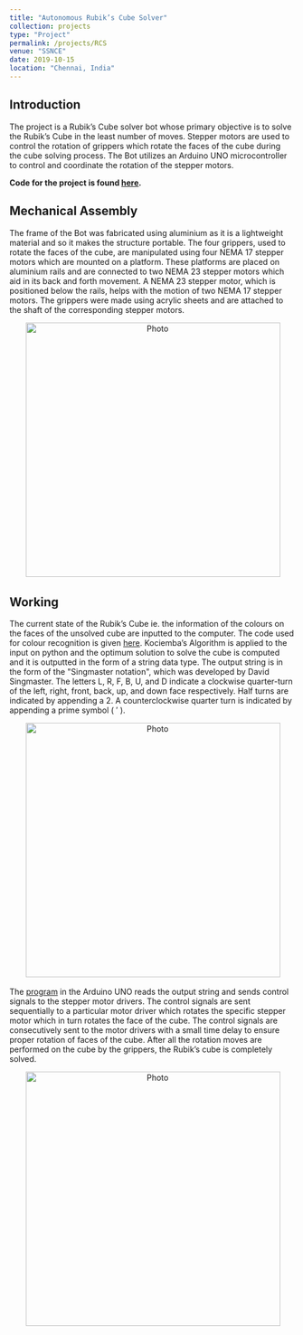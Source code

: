 ```yaml
---
title: "Autonomous Rubik’s Cube Solver"
collection: projects
type: "Project"
permalink: /projects/RCS
venue: "SSNCE"
date: 2019-10-15
location: "Chennai, India"
--- 
```


## Introduction

The project is a Rubik’s Cube solver bot whose primary objective is to solve the Rubik’s Cube in the least number of moves. Stepper motors are used to control the rotation of 
grippers which rotate the faces of the cube during the cube solving process. The Bot utilizes an Arduino UNO microcontroller to control and coordinate the rotation of the 
stepper motors.

**Code for the project is found [here](https://github.com/marjerie/Rubiks-Solver).**

## Mechanical Assembly

The frame of the Bot was fabricated using aluminium as it is a lightweight material and so it makes the structure portable. 
The four grippers, used to rotate the faces of the cube, are manipulated using four NEMA 17 stepper motors which are mounted on a platform. 
These platforms are placed on aluminium rails and are connected to two NEMA 23 stepper motors which aid in its back and forth movement. 
A NEMA 23 stepper motor, which is positioned below the rails, helps with the motion of two NEMA 17 stepper motors. 
The grippers were made using acrylic sheets and are attached to the shaft of the corresponding stepper motors.

<p align="center">
  <img src="https://marjerie.github.io/files/RBS_ma.jpg?raw=true" alt="Photo" style="width: 450px;"/> 
</p>

## Working

The current state of the Rubik’s Cube ie. the information of the colours on the faces of the unsolved cube are inputted to the computer. 
The code used for colour recognition is given [here](https://github.com/marjerie/Rubiks-colourrecognition).
Kociemba’s Algorithm is applied to the input on python and the optimum solution to solve the cube is computed and it is outputted in the form of a string data type. 
The output string is in the form of the "Singmaster notation", which was developed by David Singmaster. 
The letters L, R, F, B, U, and D indicate a clockwise quarter-turn of the left, right, front, back, up, and down face respectively. 
Half turns are indicated by appending a 2. A counterclockwise quarter turn is indicated by appending a prime symbol ( ′ ). 

<p align="center">
  <img src="https://marjerie.github.io/files/RCS_ka.jpg?raw=true" alt="Photo" style="width: 450px;"/> 
</p>

The [program](https://github.com/marjerie/Rubiks-Solver) in the Arduino UNO reads the output string and sends control signals to the stepper motor drivers. The control signals are sent sequentially 
to a particular motor driver which rotates the specific stepper motor which in turn rotates the face of the cube. The control signals are consecutively sent 
to the motor drivers with a small time delay to ensure proper rotation of faces of the cube. After all the rotation moves are performed on the cube by the grippers, 
the Rubik’s cube is completely solved.

<p align="center">
  <img src="https://marjerie.github.io/files/RBS.jpg?raw=true" alt="Photo" style="width: 450px;"/> 
</p>
